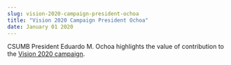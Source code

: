 ```yaml
---
slug: vision-2020-campaign-president-ochoa
title: "Vision 2020 Campaign President Ochoa"
date: January 01 2020
---
```


 
<p>
  CSUMB President Eduardo M. Ochoa highlights the value of contribution to the
  <a href="https://donate.csumb.edu/vision">Vision 2020 campaign</a>.
</p>
 
